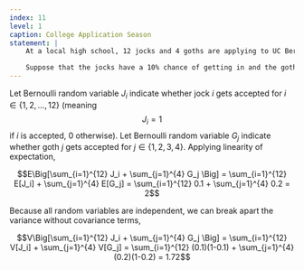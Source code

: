 ```yaml
---
index: 11
level: 1
caption: College Application Season
statement: |
    At a local high school, 12 jocks and 4 goths are applying to UC Berkeley. 

    Suppose that the jocks have a 10% chance of getting in and the goths have a 20% chance. Assume all admissions decisions are independent. Find the mean and variance of the number of students accepted.   
---
```

Let Bernoulli random variable $J_i$ indicate whether jock $i$ gets accepted for $i \in \{1,2,...,12\}$ (meaning $$J_i = 1$$ if $i$ is accepted, 0 otherwise). Let Bernoulli random variable $G_j$ indicate whether goth $j$ gets accepted for $j \in \{1,2,3,4\}$. Applying linearity of expectation,

$$E\Big[\sum_{i=1}^{12} J_i + \sum_{j=1}^{4} G_j \Big] = \sum_{i=1}^{12} E[J_i] + \sum_{j=1}^{4} E[G_j] = \sum_{i=1}^{12} 0.1 + \sum_{j=1}^{4} 0.2 = 2$$

Because all random variables are independent, we can break apart the variance without covariance terms,

$$V\Big[\sum_{i=1}^{12} J_i + \sum_{j=1}^{4} G_j \Big] = \sum_{i=1}^{12} V[J_i] + \sum_{j=1}^{4} V[G_j] = \sum_{i=1}^{12} (0.1)(1-0.1) + \sum_{j=1}^{4} (0.2)(1-0.2) = 1.72$$
